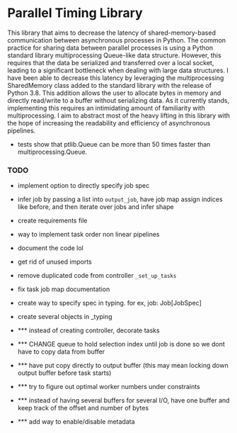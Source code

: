 # Parallel Timing Library
This library that aims to decrease the latency of shared-memory-based communication between asynchronous processes in Python. The common practice for sharing data between parallel processes is using a Python standard library multiprocessing Queue-like data structure. However, this requires that the data be serialized and transferred over a local socket, leading to a significant bottleneck when dealing with large data structures. I have been able to decrease this latency by leveraging the multiprocessing SharedMemory class added to the standard library with the release of Python 3.8. This addition allows the user to allocate bytes in memory and directly read/write to a buffer without serializing data. As it currently stands, implementing this requires an intimidating amount of familiarity with multiprocessing. I aim to abstract most of the heavy lifting in this library with the hope of increasing the readability and efficiency of asynchronous pipelines.

* tests show that ptlib.Queue can be more than 50 times faster than multiprocessing.Queue.


### TODO

- implement option to directly specify job spec
- infer job by passing a list into `output_job`, have job map assign 
indices like before, and then iterate over jobs and infer shape

- create requirements file 
- way to implement task order non linear pipelines
- document the code lol
- get rid of unused imports

- remove duplicated code from controller `_set_up_tasks`

- fix task job map documentation
- create way to specify spec in typing. for ex, job: Job[JobSpec]
- create several objects in _typing



- *** instead of creating controller, decorate tasks
- *** CHANGE queue to hold selection index until job is done so we dont have to copy data from buffer
- *** have put copy directly to output buffer (this may mean locking down output buffer before task starts)
- *** try to figure out optimal worker numbers under constraints
- *** instead of having several buffers for several I/O, have one buffer and 
keep track of the offset and number of bytes
- *** add way to enable/disable metadata


